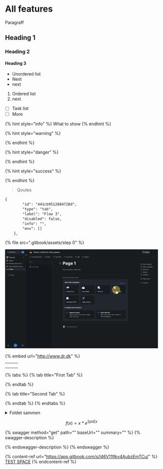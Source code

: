 # All features

Paragraff




## Heading 1

### Heading 2

#### Heading 3

* Unordered list
* Next&#x20;
* next

1. Ordered list
2. next

* [ ] Task list
* [ ] More&#x20;

{% hint style="info" %}
What to show
{% endhint %}

{% hint style="warning" %}

{% endhint %}

{% hint style="danger" %}

{% endhint %}

{% hint style="success" %}

{% endhint %}

> Qoutes

```
{
        "id": "441cb9512884728d",
        "type": "tab",
        "label": "Flow 3",
        "disabled": false,
        "info": "",
        "env": []
    },
```

{% file src=".gitbook/assets/step 0" %}

![](<.gitbook/assets/step 2>)

{% embed url="http://www.dr.dk" %}

|   |   |   |
| - | - | - |
|   |   |   |
|   |   |   |
|   |   |   |

{% tabs %}
{% tab title="First Tab" %}

{% endtab %}

{% tab title="Second Tab" %}

{% endtab %}
{% endtabs %}

<details>

<summary>Foldet sammen</summary>

Foldet ud

</details>

$$
f(x) = x * e^{2 pi i \xi x}
$$

{% swagger method="get" path="" baseUrl="" summary="" %}
{% swagger-description %}

{% endswagger-description %}
{% endswagger %}

{% content-ref url="https://app.gitbook.com/s/l46V11flkv4AubzEmTCu/" %}
[TEST SPACE](https://app.gitbook.com/s/l46V11flkv4AubzEmTCu/)
{% endcontent-ref %}
